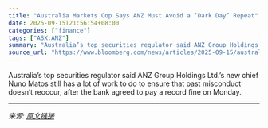 ```yaml
---
title: "Australia Markets Cop Says ANZ Must Avoid a ‘Dark Day’ Repeat"
date: 2025-09-15T21:56:54+08:00
categories: ["finance"]
tags: ["ASX:ANZ"]
summary: "Australia’s top securities regulator said ANZ Group Holdings Ltd.’s new chief Nuno Matos still has a lot of work to do to ensure that past misconduct doesn’t reoccur, after the bank agreed to pay a re"
source_url: "https://www.bloomberg.com/news/articles/2025-09-15/australia-markets-cop-says-anz-must-avoid-a-dark-day-repeat"
---
```


Australia’s top securities regulator said ANZ Group Holdings Ltd.’s new chief Nuno Matos still has a lot of work to do to ensure that past misconduct doesn’t reoccur, after the bank agreed to pay a record fine on Monday.

---

*来源: [原文链接](https://www.bloomberg.com/news/articles/2025-09-15/australia-markets-cop-says-anz-must-avoid-a-dark-day-repeat)*
